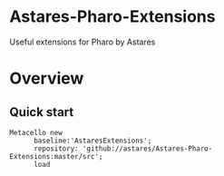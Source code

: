 # Astares-Pharo-Extensions
Useful extensions for Pharo by Astares

# Overview 
## Quick start

```Smalltalk
Metacello new
      baseline:'AstaresExtensions';
      repository: 'github://astares/Astares-Pharo-Extensions:master/src';
      load
```
